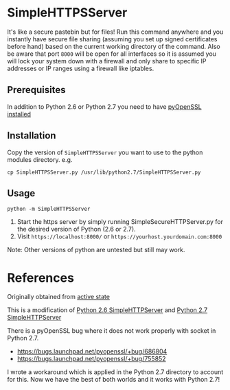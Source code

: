# SimpleHTTPSServer

It's like a secure pastebin but for files!  Run this command anywhere and you instantly have secure file sharing (assuming you set up signed certificates before hand) based on the current working directory of the command.  Also be aware that port `8000` will be open for all interfaces so it is assumed you will lock your system down with a firewall and only share to specific IP addresses or IP ranges using a firewall like iptables.

## Prerequisites

In addition to Python 2.6 or Python 2.7 you need to have [pyOpenSSL installed](https://launchpad.net/pyopenssl/)

## Installation

Copy the version of `SimpleHTTPSServer` you want to use to the python modules directory.  e.g.

    cp SimpleHTTPSServer.py /usr/lib/python2.7/SimpleHTTPSServer.py

## Usage

    python -m SimpleHTTPSServer

1. Start the https server by simply running SimpleSecureHTTPServer.py for the desired version of Python (2.6 or 2.7).
2. Visit `https://localhost:8000/` or `https://yourhost.yourdomain.com:8000`

Note: Other versions of python are untested but still may work.

# References

Originally obtained from [active state](http://code.activestate.com/recipes/442473-simple-http-server-supporting-ssl-secure-communica/)

This is a modification of [Python 2.6 SimpleHTTPServer](http://docs.python.org/release/2.6.8/library/simplehttpserver.html) and [Python 2.7 SimpleHTTPServer](http://docs.python.org/library/simplehttpserver.html)

There is a pyOpenSSL bug where it does not work properly with socket in Python 2.7.

* https://bugs.launchpad.net/pyopenssl/+bug/686804
* https://bugs.launchpad.net/pyopenssl/+bug/755852

I wrote a workaround which is applied in the Python 2.7 directory to account for this.  Now we have the best of both worlds and it works with Python 2.7!

